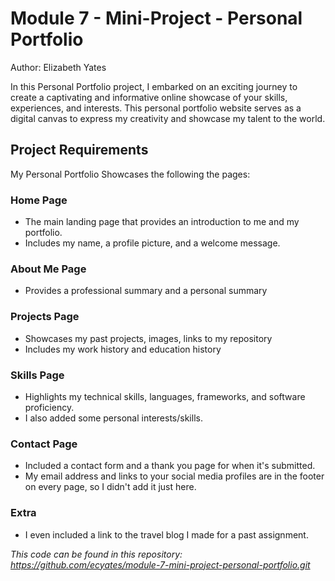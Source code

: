 # Module 7 - Mini-Project - Personal Portfolio
Author: Elizabeth Yates

In this Personal Portfolio project, I embarked on an exciting journey to create a captivating and informative online showcase of your skills, experiences, and interests. This personal portfolio website serves as a digital canvas to express my creativity and showcase my talent to the world.

## Project Requirements

My Personal Portfolio Showcases the following the pages: 

### Home Page

- The main landing page that provides an introduction to me and my portfolio.
- Includes my name, a profile picture,  and a welcome message.

### About Me Page

- Provides a professional summary and a personal summary

### Projects Page

- Showcases my past projects, images, links to my repository
- Includes my work history and education history

### Skills Page

- Highlights my technical skills, languages, frameworks, and software proficiency.
- I also added some personal interests/skills. 

### Contact Page

- Included a contact form and a thank you page for when it's submitted.
- My email address and links to your social media profiles are in the footer on every page, so I didn't add it just here.

### Extra

- I even included a link to the travel blog I made for a past assignment. 

*This code can be found in this repository:*
*https://github.com/ecyates/module-7-mini-project-personal-portfolio.git*